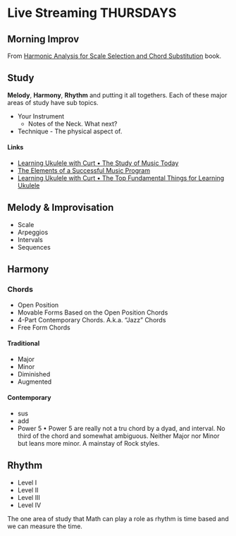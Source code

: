 # Live Streaming THURSDAYS

## Morning Improv
From [Harmonic Analysis for Scale Selection and Chord Substitution](https://learningukulele.test/books/code/RMA1) book.

## Study
**Melody**, **Harmony**, **Rhythm** and putting it all togethers. Each of these major areas of study have sub topics.

- Your Instrument
	- Notes of the Neck. What next?
- Technique - The physical aspect of.

#### Links
- [Learning Ukulele with Curt • The Study of Music Today](https://learningukulele.test/lessons/study)
- [The Elements of a Successful Music Program](https://learningukulele.test/lessons/education)
- [Learning Ukulele with Curt • The Top Fundamental Things for Learning Ukulele](https://learningukulele.test/lessons/learning)
 
## Melody & Improvisation
- Scale
- Arpeggios
- Intervals
- Sequences

## Harmony

### Chords
- Open Position
- Movable Forms Based on the Open Position Chords
- 4-Part  Contemporary Chords. A.k.a. “Jazz” Chords
- Free Form Chords

#### Traditional
- Major
- Minor
- Diminished
- Augmented

#### Contemporary
- sus
- add
- Power 5 • Power 5 are really not a tru chord by a dyad, and interval. No third of the chord and somewhat ambiguous. Neither Major nor Minor but leans more minor. A mainstay of Rock styles.

## Rhythm
- Level I
- Level II
- Level III
- Level IV

The one area of study that Math can play a role as rhythm is time based and we can measure the time. 
